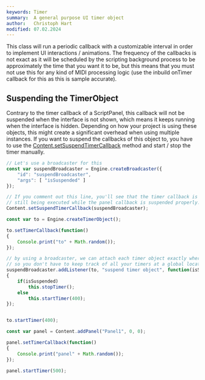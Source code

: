 ```yaml
---
keywords: Timer
summary:  A general purpose UI timer object
author:   Christoph Hart
modified: 07.02.2024
---
```

  
This class will run a periodic callback with a customizable interval in order to implement UI interactions / animations. The frequency of the callbacks is not exact as it will be scheduled by the scripting background process to be approximately the time that you want it to be, but this means that you must not use this for any kind of MIDI processing logic (use the inbuild onTimer callback for this as this is sample accurate).

## Suspending the TimerObject

Contrary to the timer callback of a ScriptPanel, this callback will not be suspended when the interface is not shown, which means it keeps running when the interface is hidden. Depending on how your project is using these objects, this might create a significant overhead when using multiple instances. If you want to suspend the callbacks of this object to, you have to use the [Content.setSuspendTimerCallback](/scripting/scripting-api/content#setsuspendtimercallback) method and start / stop the timer manually.

```javascript
// Let's use a broadcaster for this
const var suspendBroadcaster = Engine.createBroadcaster({
	"id": "suspendBroadcaster",
	"args": [ "isSuspended" ]
});

// If you comment out this line, you'll see that the timer callback is
// still being executed while the panel callback is suspended properly.
Content.setSuspendTimerCallback(suspendBroadcaster);

const var to = Engine.createTimerObject();

to.setTimerCallback(function()
{
	Console.print("to" + Math.random());
});

// by using a broadcaster, we can attach each timer object exactly where we define it,
// so you don't have to keep track of all your timers at a global location
suspendBroadcaster.addListener(to, "suspend timer object", function(isSuspended)
{
	if(isSuspended)
		this.stopTimer();
	else
		this.startTimer(400);
});


to.startTimer(400);

const var panel = Content.addPanel("Panel1", 0, 0);

panel.setTimerCallback(function()
{
	Console.print("panel" + Math.random());
});

panel.startTimer(500);
```